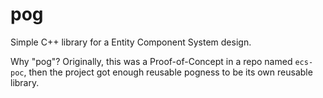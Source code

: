 # pog

Simple C++ library for a Entity Component System design.

Why "pog"? Originally, this was a Proof-of-Concept in a repo named `ecs-poc`,
then the project got enough reusable pogness to be its own reusable library.

